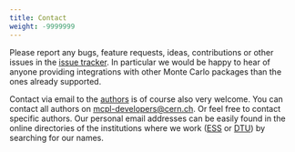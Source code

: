 ```yaml
---
title: Contact
weight: -9999999
---
```


Please report any bugs, feature requests, ideas, contributions or other issues
in the [issue tracker]({{site.github.issues_url}}). In particular we would be
happy to hear of anyone providing integrations with other Monte Carlo packages
than the ones already supported.

Contact via email to the [authors](LOCAL:about) is of course also very welcome. You can contact all authors on [mcpl-developers@cern.ch](mailto:mcpl-developers@cern.ch). Or feel free to contact specific authors. Our personal email
addresses can be easily found in the online directories of the institutions
where we work ([ESS](https://europeanspallationsource.se/) or
[DTU](http://www.dtu.dk/)) by searching for our names.


